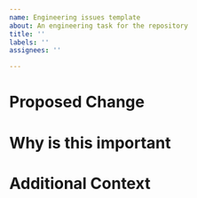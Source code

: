 ```yaml
---
name: Engineering issues template
about: An engineering task for the repository
title: ''
labels: ''
assignees: ''

---
```


# Proposed Change


# Why is this important


# Additional Context
